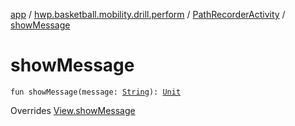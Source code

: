 [app](../../index.md) / [hwp.basketball.mobility.drill.perform](../index.md) / [PathRecorderActivity](index.md) / [showMessage](.)

# showMessage

`fun showMessage(message: `[`String`](https://kotlinlang.org/api/latest/jvm/stdlib/kotlin/-string/index.html)`): `[`Unit`](https://kotlinlang.org/api/latest/jvm/stdlib/kotlin/-unit/index.html)

Overrides [View.showMessage](../-path-recorder-activity-contract/-view/show-message.md)

